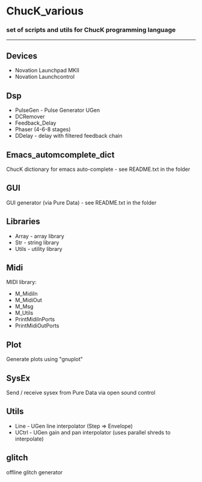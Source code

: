 # ChucK_various
### set of scripts and utils for ChucK programming language
---

## Devices
- Novation Launchpad MKII
- Novation Launchcontrol


## Dsp
- PulseGen - Pulse Generator UGen
- DCRemover
- Feedback_Delay
- Phaser (4-6-8 stages)
- DDelay - delay with filtered feedback chain

## Emacs_automcomplete_dict
ChucK dictionary for emacs auto-complete - see README.txt in the folder


## GUI
GUI generator (via Pure Data) - see README.txt in the folder


## Libraries
- Array - array library
- Str - string library
- Utils - utility library


## Midi
MIDI library:
- M_MidiIn
- M_MidiOut
- M_Msg
- M_Utils
- PrintMidiInPorts
- PrintMidiOutPorts


## Plot
Generate plots using "gnuplot"


## SysEx
Send / receive sysex from Pure Data via open sound control


## Utils
- Line - UGen line interpolator (Step => Envelope)
- UCtrl - UGen gain and pan interpolator (uses parallel shreds to interpolate)


## glitch
offline glitch generator 
